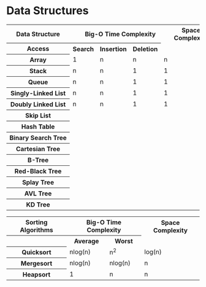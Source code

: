 # Data Structures



<table style="width: 100%;">
  <tr>
    <th>Data Structure</th>
    <th colspan="4">Big-O Time Complexity</th>
    <th>Space Complexity</th> 
  </tr>
  <tr>
    <th>Access</th>
    <th>Search</th>
    <th>Insertion</th> 
    <th>Deletion</th>
  </tr>
  <tr>
    <th style="white-space: nowrap">Array</td>
    <td>1</td>
    <td>n</td>
    <td>n</td>
    <td>n</td>
  </tr>
  <tr>
    <th style="white-space: nowrap">Stack</td>
    <td>n</td>
    <td>n</td>
    <td>1</td>
    <td>1</td>
  </tr>
  <tr>
    <th style="white-space: nowrap">Queue</td>
    <td>n</td>
    <td>n</td>
    <td>1</td>
    <td>1</td>
  </tr>
  <tr>
    <th style="white-space: nowrap">Singly-Linked List</td>
    <td>n</td>
    <td>n</td>
    <td>1</td>
    <td>1</td>
  </tr>
  <tr>
    <th style="white-space: nowrap">Doubly Linked List</td>
    <td>n</td>
    <td>n</td>
    <td>1</td>
    <td>1</td>
  </tr>
  <tr>
    <th style="white-space: nowrap">Skip List</td>
    <td></td>
    <td></td>
    <td></td>
    <td></td>
  </tr>
  <tr>
    <th style="white-space: nowrap">Hash Table</td>
    <td></td>
    <td></td>
    <td></td>
    <td></td>
  </tr>
  <tr>
    <th style="white-space: nowrap">Binary Search Tree</td>
    <td></td>
    <td></td>
    <td></td>
    <td></td>
  </tr>
  <tr>
    <th style="white-space: nowrap">Cartesian Tree</td>
    <td></td>
    <td></td>
    <td></td>
    <td></td>
  </tr>
  <tr>
    <th style="white-space: nowrap">B-Tree</td>
    <td></td>
    <td></td>
    <td></td>
    <td></td>
  </tr>
  <tr>
    <th style="white-space: nowrap">Red-Black Tree</td>
    <td></td>
    <td></td>
    <td></td>
    <td></td>
  </tr>
  <tr>
    <th style="white-space: nowrap">Splay Tree</td>
    <td></td>
    <td></td>
    <td></td>
    <td></td>
  </tr>
  <tr>
    <th style="white-space: nowrap">AVL Tree</td>
    <td></td>
    <td></td>
    <td></td>
    <td></td>
  </tr>
  <tr>
    <th style="white-space: nowrap">KD Tree</td>
    <td></td>
    <td></td>
    <td></td>
    <td></td>
  </tr>
</table>

<table style="width: 100%;">
  <tr>
    <th>Sorting Algorithms</th>
    <th colspan="2">Big-O Time Complexity</th>
    <th>Space Complexity</th> 
  </tr>
  <tr>
    <th></th>
    <th>Average</th>
    <th>Worst</th> 
  </tr>
  <tr>
    <th style="white-space: nowrap">Quicksort</td>
    <td>nlog(n)</td>
    <td>n<sup>2</sup></td>
    <td>log(n)</td>
  </tr>
  <tr>
    <th style="white-space: nowrap">Mergesort</td>
    <td>nlog(n)</td>
    <td>nlog(n)</td>
    <td>n</td>
  </tr>
  <tr>
    <th style="white-space: nowrap">Heapsort</td>
    <td>1</td>
    <td>n</td>
    <td>n</td>
  </tr>
</table>